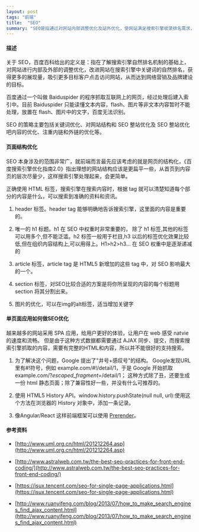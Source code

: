 ```yaml
---
layout: post
tags: "前端"
title:  "SEO"
summary: "SEO是指通过对网站内部调整优化及站外优化，使网站满足搜索引擎收录排名需求，在搜索引擎中提高关键词排名，从而把精准用户带到网站，获得免费流量，产生直接销售或品牌推广。"
---
```

####  描述

关于 SEO，百度百科给出的定义是：指在了解搜索引擎自然排名机制的基础上，对网站进行内部及外部的调整优化，改进网站在搜索引擎中关键词的自然排名，获得更多的展现量，吸引更多目标客户点击访问网站，从而达到网络营销及品牌建设的目标。

百度通过一个叫做 Baiduspider 的程序抓取互联网上的网页，经过处理后建入索引中。目前 Baiduspider 只能读懂文本内容，flash、图片等非文本内容暂时不能处理，放置在 flash、图片中的文字，百度无法识别。

SEO 的策略主要包括关键词优化、对网站结构和 SEO 整站优化及 SEO 整站优化吧内容的优化、注重内链和外链的优化等。

#### 页面结构优化

SEO 本身涉及的范围非常广，就前端而言最先应该考虑的就是网页的结构化，《百度搜索引擎优化指南2.0》指出理想的网站结构应该是更扁平一些，从首页到内容页的层次尽量少，这样搜索引擎处理起来，会更简单。

正确使用 HTML 标签，搜索引擎在搜索内容时，根据 tag 就可以清楚知道每个部分的内容是什么，可以搜索到准确的资料和资讯。

1. header 标签。header tag 能够明确地告诉搜索引擎，这里面的内容是重要的。

2. 唯一的 h1 标题。h1 在 SEO 中权重时非常重要的， 除了 h1 标签,其他的标签可以用多个,但不能泛滥。h2 标签一般用于栏目,h3 以后的标签优化效果比较低,但在组织内容结构上,可以用得上。H1>h2>h3… 在 SEO 权重中是逐渐递减的

3. article 标签，article tag 是 HTML5 新增加的这些 tag 中，对 SEO 影响最大的一个。

4. section 标签，对SEO比较合适的方案是将你所呈现的内容的每个标题用 section 将其分割出来。

5. 图片的优化，可以在img的alt标签，适当增加关键字


#### 单页面应用如何做SEO优化

越来越多的网站采用 SPA 应用，给用户更好的体验，让用户在 web 感受 natvie 的速度和流畅。
但是由于这种方式数据都需要通过 AJAX 同步、提交，而搜索搜索引擎抓取的内容，需要有完整的HTML和内容，所以并不能很好的支持搜索。

1. 为了解决这个问题，Google 提出了"井号+感叹号"的结构。
Google发现URL里有#!符号，例如 example.com/#!/detail/1，于是 Google 开始抓取 example.com/?_escaped_fragment_=/detail/1；
这种方式除了丑，还要生成一份 html 静态页面；除了兼容性好一些，并没有什么可推荐的。

2. 使用 HTML5 History API。window.history.pushState(null null, url):使用这个方法在浏览器的 History 对象中，添加一条记录。

3. 像Angular/React 这样前端框架可以使用 [Prerender](https://prerender.io/)。


#### 参考资料

* [http://www.uml.org.cn/html/201212264.asp](http://www.uml.org.cn/html/201212264.asp)

* [http://www.astralweb.com.tw/the-best-seo-practices-for-front-end-coding/](http://www.astralweb.com.tw/the-best-seo-practices-for-front-end-coding/)

* [https://isux.tencent.com/seo-for-single-page-applications.html](https://isux.tencent.com/seo-for-single-page-applications.html)

* [http://www.ruanyifeng.com/blog/2013/07/how_to_make_search_engines_find_ajax_content.html](http://www.ruanyifeng.com/blog/2013/07/how_to_make_search_engines_find_ajax_content.html)





